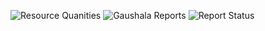 
![Resource Quanities](https://github.com/user-attachments/assets/800a7e60-fbc9-4d42-83e9-d09e24b3ce16)
![Gaushala Reports](https://github.com/user-attachments/assets/ba1d223e-a8be-42c7-a208-36fb48268899)
![Report Status](https://github.com/user-attachments/assets/599f1c8a-ce53-4f93-a8c6-274ea5d0e672)
